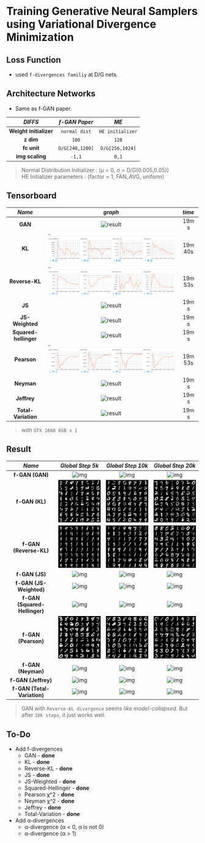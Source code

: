 # Training Generative Neural Samplers using Variational Divergence Minimization

## Loss Function

* used ``f-divergences familiy`` at D/G nets.

## Architecture Networks

* Same as f-GAN paper.

*DIFFS* | *f-GAN Paper* | *ME*  |
 :---:  |     :---:      | :---: |
 **Weight initializer** | ``normal dist`` | ``HE initializer`` |
 **z dim** | ``100`` | ``128`` |
 **fc unit** | ``D/G[240,1200]`` | ``D/G[256,1024]`` |
 **img scaling** | ``-1,1`` | ``0,1`` |
 
> Normal Distribution Initializer : (µ = 0, σ = D/G(0.005,0.05)) <br/>
> HE Initializer parameters       : (factor = 1, FAN_AVG, uniform)

## Tensorboard

*Name* | *graph* | *time*
:---: | :---: | :---:
**GAN** | ![result](./tb/gan_tb.png) | 19m s
**KL** | ![result](./tb/kl_tb.png) | 19m 40s
**Reverse-KL** | ![result](./tb/reverse-kl_tb.png) | 19m 53s
**JS** | ![result](./tb/js_tb.png) | 19m s
**JS-Weighted** | ![result](./tb/js-weighted_tb.png) | 19m s
**Squared-hellinger** | ![result](./tb/squared-hellinger_tb.png) | 19m s
**Pearson** | ![result](./tb/pearson_tb.png) | 19m 53s
**Neyman** | ![result](./tb/neyman_tb.png) | 19m s
**Jeffrey** | ![result](./tb/jeffrey_tb.png) | 19m s
**Total-Variation** | ![result](./tb/total-variation_tb.png) | 19m s

> with ``GTX 1060 6GB x 1``

## Result

*Name* | *Global Step 5k* | *Global Step 10k* | *Global Step 20k*
:---: | :---: | :---: | :---:
**f-GAN (GAN)**                | ![img](./gen_img/GAN/train_5000.png) | ![img](./gen_img/GAN/train_10000.png) | ![img](./gen_img/GAN/train_20000.png)
**f-GAN (KL)**                 | ![img](./gen_img/KL/train_5000.png) | ![img](./gen_img/KL/train_10000.png) | ![img](./gen_img/KL/train_20000.png)
**f-GAN (Reverse-KL)**         | ![img](./gen_img/Reverse-KL/train_5000.png) | ![img](./gen_img/Reverse-KL/train_10000.png) | ![img](./gen_img/Reverse-KL/train_20000.png)
**f-GAN (JS)**                 | ![img](./gen_img/JS/train_5000.png) | ![img](./gen_img/JS/train_10000.png) | ![img](./gen_img/JS/train_20000.png)
**f-GAN (JS-Weighted)**        | ![img](./gen_img/JS-Weighted/train_5000.png) | ![img](./gen_img/JS-Weighted/train_10000.png) | ![img](./gen_img/JS-Weighted/train_20000.png)
**f-GAN (Squared-Hellinger)**  | ![img](./gen_img/Squared-Hellinger/train_5000.png) | ![img](./gen_img/Squared-Hellinger/train_10000.png) | ![img](./gen_img/Squared-Hellinger/train_20000.png)
**f-GAN (Pearson)**            | ![img](./gen_img/Pearson/train_5000.png) | ![img](./gen_img/Pearson/train_10000.png) | ![img](./gen_img/Pearson/train_20000.png)
**f-GAN (Neyman)**             | ![img](./gen_img/Neyman/train_5000.png) | ![img](./gen_img/Neyman/train_10000.png) | ![img](./gen_img/Neyman/train_20000.png)
**f-GAN (Jeffrey)**            | ![img](./gen_img/Jeffrey/train_5000.png) | ![img](./gen_img/Jeffrey/train_10000.png) | ![img](./gen_img/Jeffrey/train_20000.png)
**f-GAN (Total-Variation)**    | ![img](./gen_img/Total-Variation/train_5000.png) | ![img](./gen_img/Total-Variation/train_10000.png) | ![img](./gen_img/Total-Variation/train_20000.png)

> GAN with ``Reverse-KL divergence`` seems like *model-collapsed*. But after `10k steps`, it just works well.

## To-Do
* Add f-divergences
  * GAN - **done**
  * KL - **done**
  * Reverse-KL - **done**
  * JS - **done**
  * JS-Weighted - **done**
  * Squared-Hellinger - **done**
  * Pearson χ^2 - **done**
  * Neyman χ^2 - **done**
  * Jeffrey - **done**
  * Total-Variation - **done**
* Add α-divergences
  * α-divergence (α < 0, α is not 0)
  * α-divergence (α > 1)